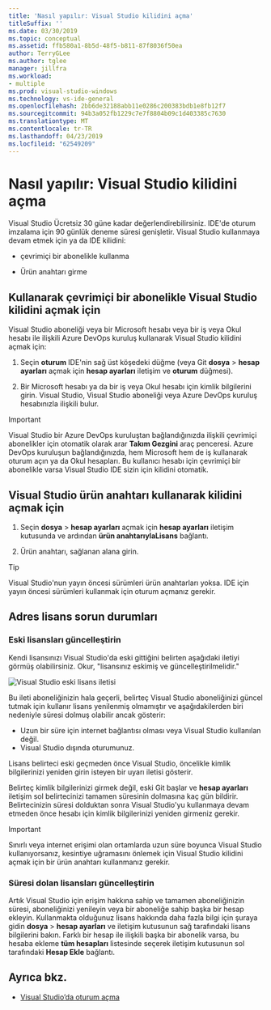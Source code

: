 ```yaml
---
title: 'Nasıl yapılır: Visual Studio kilidini açma'
titleSuffix: ''
ms.date: 03/30/2019
ms.topic: conceptual
ms.assetid: ffb580a1-8b5d-48f5-b811-87f8036f50ea
author: TerryGLee
ms.author: tglee
manager: jillfra
ms.workload:
- multiple
ms.prod: visual-studio-windows
ms.technology: vs-ide-general
ms.openlocfilehash: 2bb6de32188abb11e0286c200383bdb1e8fb12f7
ms.sourcegitcommit: 94b3a052fb1229c7e7f8804b09c1d403385c7630
ms.translationtype: MT
ms.contentlocale: tr-TR
ms.lasthandoff: 04/23/2019
ms.locfileid: "62549209"
---
```

# <a name="how-to-unlock-visual-studio"></a>Nasıl yapılır: Visual Studio kilidini açma

Visual Studio Ücretsiz 30 güne kadar değerlendirebilirsiniz. IDE'de oturum imzalama için 90 günlük deneme süresi genişletir. Visual Studio kullanmaya devam etmek için ya da IDE kilidini:

- çevrimiçi bir abonelikle kullanma

- Ürün anahtarı girme

## <a name="to-unlock-visual-studio-using-an-online-subscription"></a>Kullanarak çevrimiçi bir abonelikle Visual Studio kilidini açmak için

Visual Studio aboneliği veya bir Microsoft hesabı veya bir iş veya Okul hesabı ile ilişkili Azure DevOps kuruluş kullanarak Visual Studio kilidini açmak için:

1. Seçin **oturum** IDE'nin sağ üst köşedeki düğme (veya Git **dosya** > **hesap ayarları** açmak için **hesap ayarları**  iletişim ve **oturum** düğmesi).

1. Bir Microsoft hesabı ya da bir iş veya Okul hesabı için kimlik bilgilerini girin. Visual Studio, Visual Studio aboneliği veya Azure DevOps kuruluş hesabınızla ilişkili bulur.

> [!IMPORTANT]
> Visual Studio bir Azure DevOps kuruluştan bağlandığınızda ilişkili çevrimiçi abonelikler için otomatik olarak arar **Takım Gezgini** araç penceresi. Azure DevOps kuruluşun bağlandığınızda, hem Microsoft hem de iş kullanarak oturum açın ya da Okul hesapları. Bu kullanıcı hesabı için çevrimiçi bir abonelikle varsa Visual Studio IDE sizin için kilidini otomatik.

## <a name="to-unlock-visual-studio-with-a-product-key"></a>Visual Studio ürün anahtarı kullanarak kilidini açmak için

1. Seçin **dosya** > **hesap ayarları** açmak için **hesap ayarları** iletişim kutusunda ve ardından **ürün anahtarıylaLisans** bağlantı.

1. Ürün anahtarı, sağlanan alana girin.

> [!TIP]
> Visual Studio'nun yayın öncesi sürümleri ürün anahtarları yoksa. IDE için yayın öncesi sürümleri kullanmak için oturum açmanız gerekir.

## <a name="address-license-problem-states"></a>Adres lisans sorun durumları

### <a name="update-stale-licenses"></a>Eski lisansları güncelleştirin

 Kendi lisansınızı Visual Studio'da eski gittiğini belirten aşağıdaki iletiyi görmüş olabilirsiniz. Okur, "lisansınız eskimiş ve güncelleştirilmelidir."

 ![Visual Studio eski lisans iletisi](../ide/media/vs2017_stale-license.png)

 Bu ileti aboneliğinizin hala geçerli, belirteç Visual Studio aboneliğinizi güncel tutmak için kullanır lisans yenilenmiş olmamıştır ve aşağıdakilerden biri nedeniyle süresi dolmuş olabilir ancak gösterir:

- Uzun bir süre için internet bağlantısı olması veya Visual Studio kullanılan değil.
- Visual Studio dışında oturumunuz.

Lisans belirteci eski geçmeden önce Visual Studio, öncelikle kimlik bilgilerinizi yeniden girin isteyen bir uyarı iletisi gösterir.

Belirteç kimlik bilgilerinizi girmek değil, eski Git başlar ve **hesap ayarları** iletişim sol belirtecinizi tamamen süresinin dolmasına kaç gün bildirir. Belirtecinizin süresi dolduktan sonra Visual Studio'yu kullanmaya devam etmeden önce hesabı için kimlik bilgilerinizi yeniden girmeniz gerekir.

> [!Important]
> Sınırlı veya internet erişimi olan ortamlarda uzun süre boyunca Visual Studio kullanıyorsanız, kesintiye uğramasını önlemek için Visual Studio kilidini açmak için bir ürün anahtarı kullanmanız gerekir.

### <a name="update-expired-licenses"></a>Süresi dolan lisansları güncelleştirin

 Artık Visual Studio için erişim hakkına sahip ve tamamen aboneliğinizin süresi, aboneliğinizi yenileyin veya bir aboneliğe sahip başka bir hesap ekleyin. Kullanmakta olduğunuz lisans hakkında daha fazla bilgi için şuraya gidin **dosya** > **hesap ayarları** ve iletişim kutusunun sağ tarafındaki lisans bilgilerini bakın. Farklı bir hesap ile ilişkili başka bir abonelik varsa, bu hesaba ekleme **tüm hesapları** listesinde seçerek iletişim kutusunun sol tarafındaki **Hesap Ekle** bağlantı.

## <a name="see-also"></a>Ayrıca bkz.

* [Visual Studio’da oturum açma](../ide/signing-in-to-visual-studio.md)
